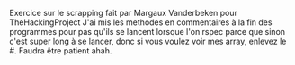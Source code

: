 Exercice sur le scrapping fait par Margaux Vanderbeken pour TheHackingProject
J'ai mis les methodes en commentaires à la fin des programmes pour pas qu'ils se lancent lorsque l'on rspec parce que sinon c'est super long à se lancer, donc si vous voulez voir mes array, enlevez le #. Faudra être patient ahah.